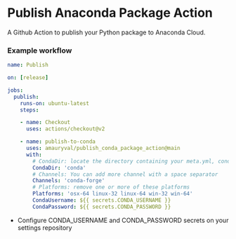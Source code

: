 # Publish Anaconda Package Action
A Github Action to publish your Python package to Anaconda Cloud.

### Example workflow
```yaml
name: Publish

on: [release]

jobs:
  publish:
    runs-on: ubuntu-latest
    steps:

    - name: Checkout
      uses: actions/checkout@v2

    - name: publish-to-conda
      uses: amauryval/publish_conda_package_action@main
      with:
        # CondaDir: locate the directory containing your meta.yml, conda_build_config.yaml (...) files
        CondaDir: 'conda'
        # Channels: You can add more channel with a space separator
        Channels: 'conda-forge' 
        # Platforms: remove one or more of these platforms
        Platforms: 'osx-64 linux-32 linux-64 win-32 win-64'
        CondaUsername: ${{ secrets.CONDA_USERNAME }}
        CondaPassword: ${{ secrets.CONDA_PASSWORD }}
```

* Configure CONDA_USERNAME and CONDA_PASSWORD secrets on your settings repository